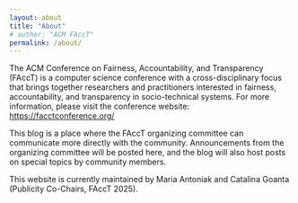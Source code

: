 ```yaml
---
layout: about
title: "About"
# author: "ACM FAccT"
permalink: /about/
---
```


The ACM Conference on Fairness, Accountability, and Transparency (FAccT) is a computer science conference with a cross-disciplinary focus that brings together researchers and practitioners interested in fairness, accountability, and transparency in socio-technical systems.
For more information, please visit the conference website: https://facctconference.org/ 

This blog is a place where the FAccT organizing committee can communicate more directly with the community. Announcements from the organizing committee will be posted here, and the blog will also host posts on special topics by community members. 

This website is currently maintained by Maria Antoniak and Catalina Goanta (Publicity Co-Chairs, FAccT 2025).


